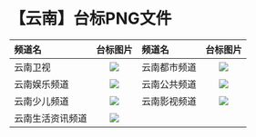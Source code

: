 # 【云南】台标PNG文件
|频道名|台标图片|频道名|台标图片|
|:---|:---:|:---|:---:|
|云南卫视|<img src="https://raw.githubusercontent.com/wanglindl/TVlogo/main/img/Yunnan.png">|云南都市频道|<img src="https://raw.githubusercontent.com/wanglindl/TVlogo/main/img/Yunnan1.png">|
|云南娱乐频道|<img src="https://raw.githubusercontent.com/wanglindl/TVlogo/main/img/Yunnan2.png">|云南公共频道|<img src="https://raw.githubusercontent.com/wanglindl/TVlogo/main/img/Yunnan3.png">|
|云南少儿频道|<img src="https://raw.githubusercontent.com/wanglindl/TVlogo/main/img/Yunnan4.png">|云南影视频道|<img src="https://raw.githubusercontent.com/wanglindl/TVlogo/main/img/Yunnan7.png">|
|云南生活资讯频道|<img src="https://raw.githubusercontent.com/wanglindl/TVlogo/main/img/Yunnan5.png">|
